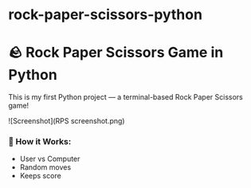 # rock-paper-scissors-python
# 🪨 Rock Paper Scissors Game in Python

This is my first Python project — a terminal-based Rock Paper Scissors game!

![Screenshot](RPS screenshot.png)

### 🔧 How it Works:
- User vs Computer
- Random moves
- Keeps score

